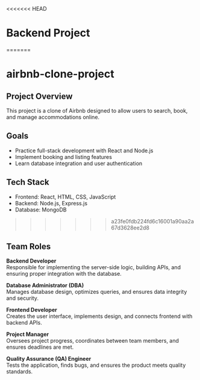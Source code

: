 <<<<<<< HEAD
# Backend Project
=======
# airbnb-clone-project
## Project Overview
This project is a clone of Airbnb designed to allow users to search, book, and manage accommodations online.

## Goals
- Practice full-stack development with React and Node.js
- Implement booking and listing features
- Learn database integration and user authentication

## Tech Stack
- Frontend: React, HTML, CSS, JavaScript
- Backend: Node.js, Express.js
- Database: MongoDB

>>>>>>> a23fe0fdb224fd6c16001a90aa2a67d3628ee2d8
## Team Roles

**Backend Developer**  
Responsible for implementing the server-side logic, building APIs, and ensuring proper integration with the database.

**Database Administrator (DBA)**  
Manages database design, optimizes queries, and ensures data integrity and security.

**Frontend Developer**  
Creates the user interface, implements design, and connects frontend with backend APIs.

**Project Manager**  
Oversees project progress, coordinates between team members, and ensures deadlines are met.

**Quality Assurance (QA) Engineer**  
Tests the application, finds bugs, and ensures the product meets quality standards.
